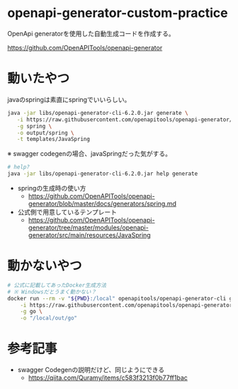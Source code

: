 # openapi-generator-custom-practice


OpenApi generatorを使用した自動生成コードを作成する。
  
https://github.com/OpenAPITools/openapi-generator


# 動いたやつ

javaのspringは素直にspringでいいらしい。

```bash
java -jar libs/openapi-generator-cli-6.2.0.jar generate \
   -i https://raw.githubusercontent.com/openapitools/openapi-generator/master/modules/openapi-generator/src/test/resources/3_0/petstore.yaml \
   -g spring \
   -o output/spring \
   -t templates/JavaSpring
```

※ swagger codegenの場合、javaSpringだった気がする。


```bash
# help?
java -jar libs/openapi-generator-cli-6.2.0.jar help generate
```

-  springの生成時の使い方
    - https://github.com/OpenAPITools/openapi-generator/blob/master/docs/generators/spring.md
- 公式側で用意しているテンプレート
    - https://github.com/OpenAPITools/openapi-generator/tree/master/modules/openapi-generator/src/main/resources/JavaSpring


# 動かないやつ
```bash
# 公式に記載してあったDocker生成方法
# ※ Windowsだとうまく動かない？
docker run --rm -v "${PWD}:/local" openapitools/openapi-generator-cli generate \
    -i https://raw.githubusercontent.com/openapitools/openapi-generator/master/modules/openapi-generator/src/test/resources/3_0/petstore.yaml \
    -g go \
    -o "/local/out/go"
```

# 参考記事

- swagger Codegenの説明だけど、同じようにできる
    - https://qiita.com/Quramy/items/c583f3213f0b77ff1bac